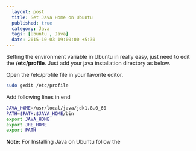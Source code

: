 ```yaml
---
  layout: post
  title: Set Java Home on Ubuntu
  published: true
  category: Java
  tags: [Ubuntu , Java]
  date: 2015-10-03 19:00:00 +5:30
---
```


Setting the environment variable in Ubuntu in really easy, just need to edit the <b>/etc/profile</b>. Just add your java installation directory as below.

Open the /etc/profile file in your favorite editor.

``` bash
sudo gedit /etc/profile
```

Add following lines in end

``` bash
JAVA_HOME=/usr/local/java/jdk1.8.0_60
PATH=$PATH:$JAVA_HOME/bin
export JAVA_HOME
export JRE_HOME
export PATH
```

<b>Note:</b>
For Installing Java on Ubuntu follow the 
